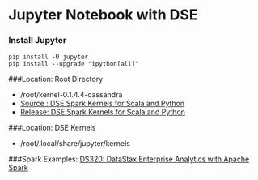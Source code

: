 Jupyter Notebook with DSE
=========================

### Install Jupyter
```
pip install -U jupyter
pip install --upgrade "ipython[all]"
```

###Location: Root Directory
* /root/kernel-0.1.4.4-cassandra
* [Source : DSE Spark Kernels for Scala and Python](https://github.com/slowenthal/spark-kernel)
* [Release: DSE Spark Kernels for Scala and Python](https://github.com/slowenthal/spark-kernel/releases)

###Location: DSE Kernels
* /root/.local/share/jupyter/kernels

###Spark Examples:
[DS320: DataStax Enterprise Analytics with Apache Spark](https://academy.datastax.com/courses/getting-started-apache-spark)

